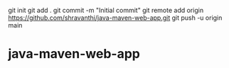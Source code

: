 git init
git add .
git commit -m "Initial commit"
git remote add origin https://github.com/shravanthi/java-maven-web-app.git
git push -u origin main
# java-maven-web-app
